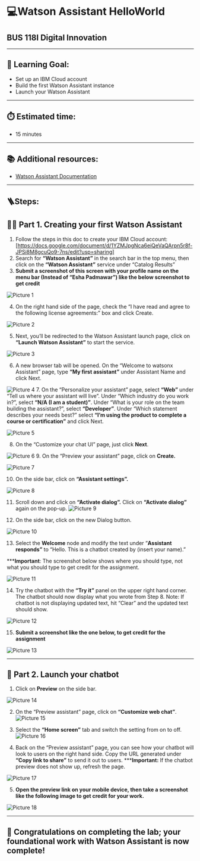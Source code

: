 # 💻Watson Assistant HelloWorld 
## BUS 118I Digital Innovation

---

## 🎯 Learning Goal: 
- Set up an IBM Cloud account
- Build the first Watson Assistant instance
- Launch your Watson Assistant

---

## ⏱️ Estimated time: 
- 15 minutes

---

## 📚 Additional resources:
- [Watson Assistant Documentation](https://cloud.ibm.com/docs/assistant?topic=assistant-getting-started)

---

## 🪜Steps:

## 🧑‍💻 Part 1. Creating your first Watson Assistant
1. Follow the steps in this doc to create your IBM Cloud account: [https://docs.google.com/document/d/1YZMJpgNca6eiQeVaQArpn5r8f-JPSi8M8gcuQo9-7ns/edit?usp=sharing]
2. Search for **“Watson Assistant”** in the search bar in the top menu, then click on the **“Watson Assistant”** service under “Catalog Results”
3. **Submit a screenshot of this screen with your profile name on the menu bar (Instead of “Esha Padmawar”) like the below screenshot to get credit**


![Picture 1](screenshots/picture1.png) 


4. On the right hand side of the page, check the “I have read and agree to the following license agreements:” box and click Create. 

![Picture 2](screenshots/picture2.png) 

5. Next, you’ll be redirected to the Watson Assistant launch page, click on **“Launch Watson Assistant”** to start the service. 

![Picture 3](screenshots/picture3.png) 

6. A new browser tab will be opened. On the “Welcome to watsonx Assistant” page, type **“My first assistant”** under Assistant Name and click Next.

![Picture 4](screenshots/picture4.png) 
7. On the “Personalize your assistant” page, select **“Web”** under “Tell us where your assistant will live”. Under “Which industry do you work in?”, select **“N/A (I am a student)”**. Under “What is your role on the team building the assistant?”, select **“Developer”**. Under “Which statement describes your needs best?” select **“I’m using the product to complete a course or certification”** and click Next.

![Picture 5](screenshots/picture5.png) 

8. On the “Customize your chat UI” page, just click **Next**. 

![Picture 6](screenshots/picture6.png)
9. On the “Preview your assistant” page, click on **Create.**

![Picture 7](screenshots/picture7.png)

10. On the side bar, click on **“Assistant settings”.**

![Picture 8](screenshots/picture8.png) 

11. Scroll down and click on **“Activate dialog”.** Click on **“Activate dialog”** again on the pop-up.
![Picture 9](screenshots/picture9.png)  

12. On the side bar, click on the new Dialog button.

![Picture 10](screenshots/picture10.png) 

13. Select the **Welcome** node and modify the text under “**Assistant responds”** to “Hello. This is a chatbot created by (insert your name).” 

*****Important**: The screenshot below shows where you should type, not what you should type to get credit for the assignment.


![Picture 11](screenshots/picture11.png) 

14. Try the chatbot with the **“Try it”** panel on the upper right hand corner. The chatbot should now display what you wrote from Step 8. Note: If chatbot is not displaying updated text, hit “Clear” and the updated text should show. 

![Picture 12](screenshots/picture12.png) 

15. **Submit a screenshot like the one below, to get credit for the assignment**

![Picture 13](screenshots/picture13.png)

---


## 🚀 Part 2. Launch your chatbot

1. Click on **Preview** on the side bar. 

![Picture 14](screenshots/picture14.png) 

2. On the “Preview assistant” page, click on **“Customize web chat”**.
![Picture 15](screenshots/picture15.png)

3. Select the **“Home screen”** tab and switch the setting from on to off. 
![Picture 16](screenshots/picture16.png)

4. Back on the “Preview assistant” page, you can see how your chatbot will look to users on the right hand side. Copy the URL generated under **“Copy link to share”** to send it out to users. 
*****Important:** If the chatbot preview does not show up, refresh the page.

![Picture 17](screenshots/picture17.png)  

5. **Open the preview link on your mobile device, then take a screenshot like the following image to get credit for your work.**


![Picture 18](screenshots/picture18.png)

---

## 🎉 Congratulations on completing the lab; your foundational work with Watson Assistant is now complete!

  
